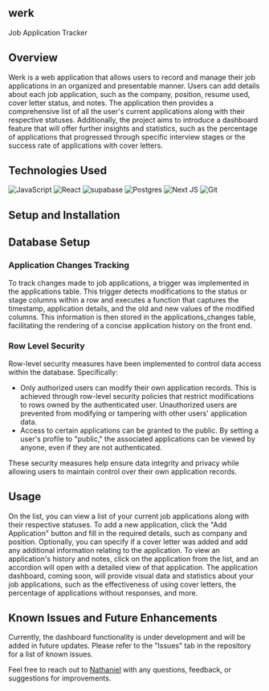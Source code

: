 ## werk
Job Application Tracker

## Overview
Werk is a web application that allows users to record and manage their job applications in an organized and presentable manner. Users can add details about each job application, such as the company, position, resume used, cover letter status, and notes. The application then provides a comprehensive list of all the user's current applications along with their respective statuses. Additionally, the project aims to introduce a dashboard feature that will offer further insights and statistics, such as the percentage of applications that progressed through specific interview stages or the success rate of applications with cover letters.

## Technologies Used
![JavaScript](https://img.shields.io/badge/javascript-%23323330.svg?style=flat-square&logo=javascript&logoColor=%23F7DF1E) ![React](https://img.shields.io/badge/react-%2320232a.svg?style=flat-square&logo=react&logoColor=%2361DAFB) ![supabase](https://img.shields.io/badge/supabase-%2523323330.svg?style=flat-square&logo=supabase) ![Postgres](https://img.shields.io/badge/postgres-%23316192.svg?style=flat-square&logo=postgresql&logoColor=white) ![Next JS](https://img.shields.io/badge/Next-black?style=flat-square&logo=next.js&logoColor=white) ![Git](https://img.shields.io/badge/git-%23F05033.svg?style=flat-square&logo=git&logoColor=white)

## Setup and Installation

## Database Setup

### Application Changes Tracking
To track changes made to job applications, a trigger was implemented in the applications table. This trigger detects modifications to the status or stage columns within a row and executes a function that captures the timestamp, application details, and the old and new values of the modified columns. This information is then stored in the applications_changes table, facilitating the rendering of a concise application history on the front end.

### Row Level Security
Row-level security measures have been implemented to control data access within the database. Specifically:
- Only authorized users can modify their own application records. This is achieved through row-level security policies that restrict modifications to rows owned by the authenticated user. Unauthorized users are prevented from modifying or tampering with other users' application data.
- Access to certain applications can be granted to the public. By setting a user's profile to "public," the associated applications can be viewed by anyone, even if they are not authenticated.

These security measures help ensure data integrity and privacy while allowing users to maintain control over their own application records.

## Usage
On the list, you can view a list of your current job applications along with their respective statuses.
To add a new application, click the "Add Application" button and fill in the required details, such as company and position.
Optionally, you can specify if a cover letter was added and add any additional information relating to the application.
To view an application's history and notes, click on the application from the list, and an accordion will open with a detailed view of that application.
The application dashboard, coming soon, will provide visual data and statistics about your job applications, such as the effectiveness of using cover letters, the percentage of applications without responses, and more.

## Known Issues and Future Enhancements
Currently, the dashboard functionality is under development and will be added in future updates.
Please refer to the "Issues" tab in the repository for a list of known issues.

Feel free to reach out to [Nathaniel](https://github.com/nathanielbelen) with any questions, feedback, or suggestions for improvements.